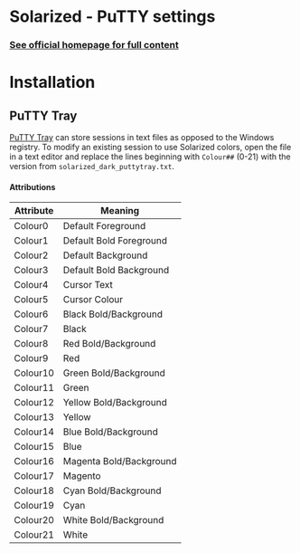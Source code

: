 Solarized - PuTTY settings
==========================

### [See official homepage for full content](http://ethanschoonover.com/solarized)

Installation
============

PuTTY Tray
----------

[PuTTY Tray](https://puttytray.goeswhere.com/) can store sessions in text files as opposed to the Windows registry. To modify an existing session to use Solarized colors, open the file in a text editor and replace the lines beginning with `Colour##` (0-21) with the version from `solarized_dark_puttytray.txt`.

#### Attributions

|Attribute|Meaning|
|---------|-------|
|Colour0|Default Foreground|
|Colour1|Default Bold Foreground|
|Colour2|Default Background|
|Colour3|Default Bold Background|
|Colour4|Cursor Text|
|Colour5|Cursor Colour|
|Colour6|Black Bold/Background|
|Colour7|Black|
|Colour8|Red Bold/Background|
|Colour9|Red|
|Colour10|Green Bold/Background|
|Colour11|Green|
|Colour12|Yellow Bold/Background|
|Colour13|Yellow|
|Colour14|Blue Bold/Background|
|Colour15|Blue|
|Colour16|Magenta Bold/Background|
|Colour17|Magento|
|Colour18|Cyan Bold/Background|
|Colour19|Cyan|
|Colour20|White Bold/Background|
|Colour21|White|
